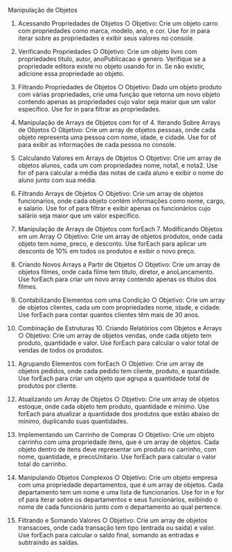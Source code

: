 Manipulação de Objetos

1. Acessando Propriedades de Objetos
   ○ Objetivo: Crie um objeto carro com propriedades como marca, modelo,
   ano, e cor. Use for in para iterar sobre as propriedades e exibir seus
   valores no console.

2. Verificando Propriedades
   ○ Objetivo: Crie um objeto livro com propriedades titulo, autor,
   anoPublicacao e genero. Verifique se a propriedade editora existe no
   objeto usando for in. Se não existir, adicione essa propriedade ao objeto.

3. Filtrando Propriedades de Objetos
   ○ Objetivo: Dado um objeto produto com várias propriedades, crie uma
   função que retorna um novo objeto contendo apenas as propriedades cujo
   valor seja maior que um valor específico. Use for in para filtrar as
   propriedades.

4. Manipulação de Arrays de Objetos com for of 4. Iterando Sobre Arrays de Objetos
   ○ Objetivo: Crie um array de objetos pessoas, onde cada objeto representa
   uma pessoa com nome, idade, e cidade. Use for of para exibir as
   informações de cada pessoa no console.

5. Calculando Valores em Arrays de Objetos
   ○ Objetivo: Crie um array de objetos alunos, cada um com propriedades
   nome, nota1, e nota2. Use for of para calcular a média das notas de cada
   aluno e exibir o nome do aluno junto com sua média.

6. Filtrando Arrays de Objetos
   ○ Objetivo: Crie um array de objetos funcionarios, onde cada objeto
   contém informações como nome, cargo, e salario. Use for of para filtrar
   e exibir apenas os funcionários cujo salário seja maior que um valor
   específico.

7. Manipulação de Arrays de Objetos com forEach 7. Modificando Objetos em um Array
   ○ Objetivo: Crie um array de objetos produtos, onde cada objeto tem nome,
   preco, e desconto. Use forEach para aplicar um desconto de 10% em todos
   os produtos e exibir o novo preço.

8. Criando Novos Arrays a Partir de Objetos
   ○ Objetivo: Crie um array de objetos filmes, onde cada filme tem titulo,
   diretor, e anoLancamento. Use forEach para criar um novo array
   contendo apenas os títulos dos filmes.

9. Contabilizando Elementos com uma Condição
   ○ Objetivo: Crie um array de objetos clientes, cada um com propriedades
   nome, idade, e cidade. Use forEach para contar quantos clientes têm mais
   de 30 anos.

10. Combinação de Estruturas 10. Criando Relatórios com Objetos e Arrays
    ○ Objetivo: Crie um array de objetos vendas, onde cada objeto tem produto,
    quantidade e valor. Use forEach para calcular o valor total de vendas de
    todos os produtos.

11. Agrupando Elementos com forEach
    ○ Objetivo: Crie um array de objetos pedidos, onde cada pedido tem
    cliente, produto, e quantidade. Use forEach para criar um objeto que
    agrupa a quantidade total de produtos por cliente.

12. Atualizando um Array de Objetos
    ○ Objetivo: Crie um array de objetos estoque, onde cada objeto tem
    produto, quantidade e minimo. Use forEach para atualizar a quantidade
    dos produtos que estão abaixo do mínimo, duplicando suas quantidades.

13. Implementando um Carrinho de Compras
    ○ Objetivo: Crie um objeto carrinho com uma propriedade itens, que é um
    array de objetos. Cada objeto dentro de itens deve representar um
    produto no carrinho, com nome, quantidade, e precoUnitario. Use forEach
    para calcular o valor total do carrinho.

14. Manipulando Objetos Complexos
    ○ Objetivo: Crie um objeto empresa com uma propriedade departamentos,
    que é um array de objetos. Cada departamento tem um nome e uma lista
    de funcionarios. Use for in e for of para iterar sobre os departamentos
    e seus funcionários, exibindo o nome de cada funcionário junto com o
    departamento ao qual pertence.

15. Filtrando e Somando Valores
    ○ Objetivo: Crie um array de objetos transacoes, onde cada transação tem
    tipo (entrada ou saída) e valor. Use forEach para calcular o saldo final,
    somando as entradas e subtraindo as saídas.
